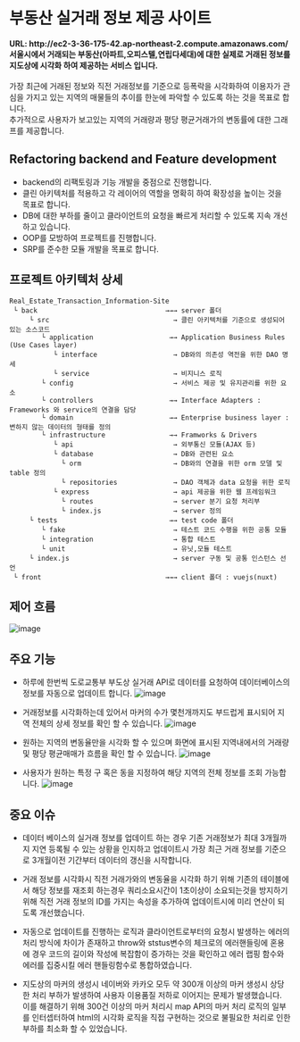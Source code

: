 # 부동산 실거래 정보 제공 사이트
<strong>
URL: http://ec2-3-36-175-42.ap-northeast-2.compute.amazonaws.com/
<br/>
서울시에서 거래되는 부동산(아파트,오피스텔,연립다세대)에 대한 실제로 거래된 정보를 지도상에 시각화 하여 제공하는 서비스 입니다.
</strong>
<br/>
<br/>
가장 최근에 거래된 정보와 직전 거래정보를 기준으로 등폭락을 시각화하여 이용자가 관심을 가지고 있는 지역의 매물들의 추이를 한눈에 파악할 수 있도록 하는 것을 목표로 합니다.<br/>
추가적으로 사용자가 보고있는 지역의 거래량과 평당 평균거래가의 변동률에 대한 그래프를 제공합니다.<br/>


## Refactoring backend and Feature development
- backend의 리팩토링과 기능 개발을 중점으로 진행합니다.<br/>
- 클린 아키텍처를 적용하고 각 레이어의 역할을 명확히 하여 확장성을 높이는 것을 목표로 합니다.<br/>
- DB에 대한 부하를 줄이고 클라이언트의 요청을 빠르게 처리할 수 있도록 지속 개선하고 있습니다.<br/>
- OOP를 모방하여 프로젝트를 진행합니다.<br/>
- SRP를 준수한 모듈 개발을 목표로 합니다.<br/>


## 프로젝트 아키텍처 상세
```
Real_Estate_Transaction_Information-Site
 └ back                                →→→ server 폴더
     └ src                               → 클린 아키텍처를 기준으로 생성되어 있는 소스코드
        └ application                   →→ Application Business Rules (Use Cases layer)
           └ interface                   → DB와의 의존성 역전을 위한 DAO 명세
           └ service                     → 비지니스 로직
        └ config                         → 서비스 제공 및 유지관리를 위한 요소
        └ controllers                   →→ Interface Adapters : Frameworks 와 service의 연결을 담당
        └ domain                        →→ Enterprise business layer : 변하지 않는 데이터의 형태를 정의
        └ infrastructure                →→ Framworks & Drivers
           └ api                         → 외부통신 모듈(AJAX 등)
           └ database                    → DB와 관련된 요소
             └ orm                       → DB와의 연결을 위한 orm 모델 및 table 정의
             └ repositories              → DAO 객체과 data 요청을 위한 로직
           └ express                     → api 제공을 위한 웹 프레임워크
             └ routes                    → server 분기 요청 처리부
             └ index.js                  → server 정의
     └ tests                            →→ test code 폴더
        └ fake                           → 테스트 코드 수행을 위한 공통 모듈 
        └ integration                    → 통합 테스트
        └ unit                           → 유닛,모듈 테스트
     └ index.js                          → server 구동 및 공통 인스턴스 선언
 └ front                               →→→ client 폴더 : vuejs(nuxt)

```


## 제어 흐름
![image](https://user-images.githubusercontent.com/87050915/181430219-c1cd6c87-cadd-406b-a48a-6c265df82b36.png)


## 주요 기능
- 하루에 한번씩 도로교통부 부도상 실거래 API로 데이터를 요청하여 데이터베이스의 정보를 자동으로 업데이트 합니다.
![image](https://user-images.githubusercontent.com/87050915/181425944-b1d79194-f544-46e3-a9c4-e39b990808ed.png)

- 거래정보를 시각화하는데 있어서 마커의 수가 몇천개까지도 부드럽게 표시되어 지역 전체의 상세 정보를 확인 할 수 있습니다.
![image](https://user-images.githubusercontent.com/87050915/181424567-0261a3b6-478a-47a7-bbf7-f50c0ee9c089.png)

- 원하는 지역의 변동율만을 시각화 할 수 있으며 화면에 표시된 지역내에서의 거래량 및 평당 평균매매가 흐름을 확인 할 수 있습니다.
![image](https://user-images.githubusercontent.com/87050915/181424971-100322b3-0646-4c80-b77e-f0b723c56369.png)

- 사용자가 원하는 특정 구 혹은 동을 지정하여 해당 지역의 전체 정보를 조회 가능합니다.
![image](https://user-images.githubusercontent.com/87050915/181425376-5e7b2369-4112-409b-96dd-02b6b6722e4b.png)


## 중요 이슈
- 데이터 베이스의 실거래 정보를 업데이트 하는 경우 기존 거래정보가 최대 3개월까지 지연 등록될 수 있는 상황을 인지하고 업데이트시 가장 최근 거래 정보를 기준으로 3개월이전 기간부터 데이터의 갱신을 시작합니다.

- 거래 정보를 시각화시 직전 거래가와의 변동율을 시각화 하기 위해 기존의 테이블에서 해당 정보를 재조회 하는경우 쿼리소요시간이 1초이상이 소요되는것을 방지하기 위해 직전 거래 정보의 ID를 가지는 속성을 추가하여 업데이트시에 미리 연산이 되도록 개선했습니다.

- 자동으로 업데이트를 진행하는 로직과 클라이언트로부터의 요청시 발생하는 에러의 처리 방식에 차이가 존재하고 throw와 ststus변수의 체크로의 에러핸들링에 혼용에 경우 코드의 길이와 작성에 복잡함이 증가하는 것을 확인하고 에러 랩핑 함수와 에러를 집중시킬 에러 핸들링함수로 통합하였습니다.

- 지도상의 마커의 생성시 네이버와 카카오 모두 약 300개 이상의 마커 생성시 상당한 처리 부하가 발생하여 사용자 이용품질 저하로 이어지는 문제가 발생했습니다. 이를 해결하기 위해 300건 이상의 마커 처리시 map API의 마커 처리 로직의 일부를 인터셉터하여 html의 시각화 로직을 직접 구현하는 것으로 불필요한 처리로 인한 부하를 최소화 할 수 있었습니다.
